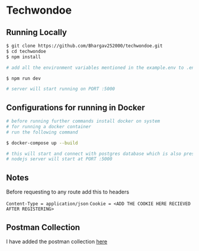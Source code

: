 # Techwondoe

## Running Locally

```bash
$ git clone https://github.com/Bhargav252000/techwondoe.git
$ cd techwondoe
$ npm install

# add all the environment variables mentioned in the example.env to .env

$ npm run dev

# server will start running on PORT :5000
```
## Configurations for running in Docker
```bash
# before running further commands install docker on system
# for running a docker container
# run the following command

$ docker-compose up --build

# this will start and connect with postgres database which is also present in the container
# nodejs server will start at PORT :5000
```

## Notes
Before requesting to any route add this to headers


`Content-Type = application/json`
`Cookie = <ADD THE COOKIE HERE RECIEVED AFTER REGISTERING>`

## Postman Collection
I have added the postman collection [here](https://www.postman.com/winter-capsule-821236/workspace/techwondoe/collection/14940024-54b09770-e0fe-4b2e-9921-49f72ec5b858)